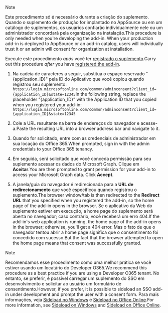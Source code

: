 
> [!NOTE]
> <span data-ttu-id="193c3-p101">Este procedimento só é necessário durante a criação do suplemento. Quando o suplemento de produção for implantado no AppSource ou em um catálogo de suplementos, os usuários confiarão individualmente nele ou um administrador concordará pela organização na instalação.</span><span class="sxs-lookup"><span data-stu-id="193c3-p101">This procedure is only needed when you're developing the add-in. When your production add-in is deployed to AppSource or an add-in catalog, users will individually trust it or an admin will consent for organization at installation.</span></span>

<span data-ttu-id="193c3-103">Execute este procedimento *após* você ter [registrado o suplemento](../develop/register-sso-add-in-aad-v2.md).</span><span class="sxs-lookup"><span data-stu-id="193c3-103">Carry out this procedure *after* you have [registered the add-in](../develop/register-sso-add-in-aad-v2.md).</span></span>

1. <span data-ttu-id="193c3-104">Na cadeia de caracteres a seguir, substitua o espaço reservado "{application_ID}" pela ID do Aplicativo que você copiou quando registrou seu suplemento:  `https://login.microsoftonline.com/common/adminconsent?client_id={application_ID}&state=12345`</span><span class="sxs-lookup"><span data-stu-id="193c3-104">In the following string, replace the placeholder “{application_ID}” with the Application ID that you copied when you registered your add-in:  `https://login.microsoftonline.com/common/adminconsent?client_id={application_ID}&state=12345`</span></span>

1. <span data-ttu-id="193c3-105">Cole a URL resultante na barra de endereços do navegador e acesse-a.</span><span class="sxs-lookup"><span data-stu-id="193c3-105">Paste the resulting URL into a browser address bar and navigate to it.</span></span>

1. <span data-ttu-id="193c3-106">Quando for solicitado, entre com as credenciais de administrador em sua locação do Office 365.</span><span class="sxs-lookup"><span data-stu-id="193c3-106">When prompted, sign in with the admin credentials to your Office 365 tenancy.</span></span>

1. <span data-ttu-id="193c3-p102">Em seguida, será solicitado que você conceda permissão para seu suplemento acessar os dados do Microsoft Graph. Clique em **Aceitar**.</span><span class="sxs-lookup"><span data-stu-id="193c3-p102">You are then prompted to grant permission for your add-in to access your Microsoft Graph data. Click **Accept**.</span></span>

1. <span data-ttu-id="193c3-109">A janela/guia do navegador é redirecionada para a **URL de redirecionamento** que você especificou quando registrou o suplemento.</span><span class="sxs-lookup"><span data-stu-id="193c3-109">The browser window/tab is then redirected to the **Redirect URL** that you specified when you registered the add-in, so the home page of the add-in opens in the browser.</span></span> <span data-ttu-id="193c3-110">Se o aplicativo da Web do suplemento estiver em execução, a home page do suplemento será aberta no navegador; caso contrário, você receberá um erro 404.</span><span class="sxs-lookup"><span data-stu-id="193c3-110">If the add-in's web application is running, the home page of the add-in opens in the browser; otherwise, you'll get a 404 error.</span></span> <span data-ttu-id="193c3-111">Mas o fato de que o navegador tentou abrir a home page significa que o consentimento foi concedido com sucesso.</span><span class="sxs-lookup"><span data-stu-id="193c3-111">But the fact that the browser attempted to open the home page means that consent was successfully granted.</span></span>

>[!NOTE]
><span data-ttu-id="193c3-112">Recomendamos esse procedimento como uma melhor prática se você estiver usando um locatário do Developer O365.</span><span class="sxs-lookup"><span data-stu-id="193c3-112">We recommend this procedure as a best practice if you are using a Developer O365 tenant.</span></span> <span data-ttu-id="193c3-113">No entanto, se preferir, é possível carregar um suplemento do SSO em desenvolvimento e solicitar ao usuário um formulário de consentimento.</span><span class="sxs-lookup"><span data-stu-id="193c3-113">However, if you prefer, it is possible to sideload an SSO add-in under development and prompt the user with a consent form.</span></span> <span data-ttu-id="193c3-114">Para mais informações, veja [Sideload no Windows](https://docs.microsoft.com/en-us/office/dev/add-ins/testing/create-a-network-shared-folder-catalog-for-task-pane-and-content-add-ins) e [Sideload no Office Online](https://docs.microsoft.com/en-us/office/dev/add-ins/testing/sideload-office-add-ins-for-testing).</span><span class="sxs-lookup"><span data-stu-id="193c3-114">For more information, see [Sideload on Windows](https://docs.microsoft.com/en-us/office/dev/add-ins/testing/create-a-network-shared-folder-catalog-for-task-pane-and-content-add-ins) and [Sideload on Office Online](https://docs.microsoft.com/en-us/office/dev/add-ins/testing/sideload-office-add-ins-for-testing).</span></span>

